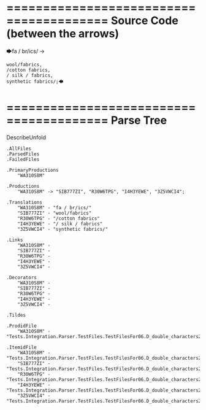 ========================================
Source Code (between the arrows)
========================================

🡆fa / br/ics/ ->

    wool/fabrics,
    /cotton fabrics,
    / silk / fabrics,
    synthetic fabrics/;🡄

========================================
Parse Tree
========================================
DescribeUnfold

    .AllFiles
    .ParsedFiles
    .FailedFiles

    .PrimaryProductions
        "WA310S8M" 

    .Productions
        "WA310S8M" -> "SIB777ZI", "R30W6TPG", "I4H3YEWE", "3Z5VWCI4";

    .Translations
        "WA310S8M" - "fa / br/ics/"
        "SIB777ZI" - "wool/fabrics"
        "R30W6TPG" - "/cotton fabrics"
        "I4H3YEWE" - "/ silk / fabrics"
        "3Z5VWCI4" - "synthetic fabrics/"

    .Links
        "WA310S8M" - 
        "SIB777ZI" - 
        "R30W6TPG" - 
        "I4H3YEWE" - 
        "3Z5VWCI4" - 

    .Decorators
        "WA310S8M" - 
        "SIB777ZI" - 
        "R30W6TPG" - 
        "I4H3YEWE" - 
        "3Z5VWCI4" - 

    .Tildes

    .ProdidFile
        "WA310S8M" - "Tests.Integration.Parser.TestFiles.TestFilesFor06.D_double_characters2.ds"

    .ItemidFile
        "WA310S8M" - "Tests.Integration.Parser.TestFiles.TestFilesFor06.D_double_characters2.ds"
        "SIB777ZI" - "Tests.Integration.Parser.TestFiles.TestFilesFor06.D_double_characters2.ds"
        "R30W6TPG" - "Tests.Integration.Parser.TestFiles.TestFilesFor06.D_double_characters2.ds"
        "I4H3YEWE" - "Tests.Integration.Parser.TestFiles.TestFilesFor06.D_double_characters2.ds"
        "3Z5VWCI4" - "Tests.Integration.Parser.TestFiles.TestFilesFor06.D_double_characters2.ds"

